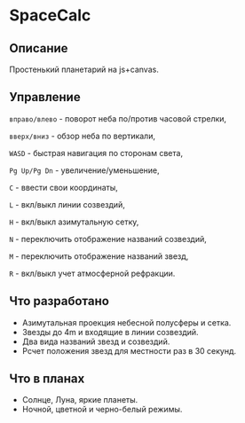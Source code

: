 # SpaceCalc

## Описание

Простенький планетарий на js+canvas.

## Управление

`вправо/влево` - поворот неба по/против часовой стрелки,

`вверх/вниз` - обзор неба по вертикали,

`WASD` - быстрая навигация по сторонам света,

`Pg Up/Pg Dn` - увеличение/уменьшение,

`C` - ввести свои координаты,

`L` - вкл/выкл линии созвездий,

`H` - вкл/выкл азимутальную сетку,

`N` - переключить отображение названий созвездий,

`M` - переключить отображение названий звезд,

`R` - вкл/выкл учет атмосферной рефракции.

## Что разработано

* Азимутальная проекция небесной полусферы и сетка.
* Звезды до 4m и входящие в линии созвездий.
* Два вида названий звезд и созвездий.
* Рсчет положения звезд для местности раз в 30 секунд.

## Что в планах

* Солнце, Луна, яркие планеты.
* Ночной, цветной и черно-белый режимы.